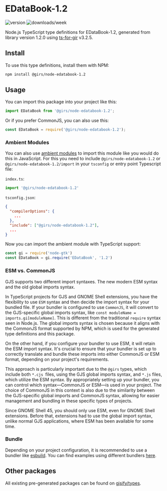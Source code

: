 
# EDataBook-1.2

![version](https://img.shields.io/npm/v/@girs/node-edatabook-1.2)
![downloads/week](https://img.shields.io/npm/dw/@girs/node-edatabook-1.2)


Node.js TypeScript type definitions for EDataBook-1.2, generated from library version 1.2.0 using [ts-for-gir](https://github.com/gjsify/ts-for-gir) v3.2.5.


## Install

To use this type definitions, install them with NPM:
```bash
npm install @girs/node-edatabook-1.2
```

## Usage

You can import this package into your project like this:
```ts
import EDataBook from '@girs/node-edatabook-1.2';
```

Or if you prefer CommonJS, you can also use this:
```ts
const EDataBook = require('@girs/node-edatabook-1.2');
```

### Ambient Modules

You can also use [ambient modules](https://github.com/gjsify/ts-for-gir/tree/main/packages/cli#ambient-modules) to import this module like you would do this in JavaScript.
For this you need to include `@girs/node-edatabook-1.2` or `@girs/node-edatabook-1.2/import` in your `tsconfig` or entry point Typescript file:

`index.ts`:
```ts
import '@girs/node-edatabook-1.2'
```

`tsconfig.json`:
```json
{
  "compilerOptions": {
    ...
  },
  "include": ["@girs/node-edatabook-1.2"],
  ...
}
```

Now you can import the ambient module with TypeScript support: 

```ts
const gi = require('node-gtk')
const EDataBook = gi.require('EDataBook', '1.2')
```



### ESM vs. CommonJS

GJS supports two different import syntaxes. The new modern ESM syntax and the old global imports syntax.

In TypeScript projects for GJS and GNOME Shell extensions, you have the flexibility to use `ESM` syntax and then decide the import syntax for your bundled file. If your bundler is configured to use `CommonJS`, it will convert to the GJS-specific global imports syntax, like `const moduleName = imports.gi[moduleName]`. This is different from the traditional `require` syntax seen in Node.js. The global imports syntax is chosen because it aligns with the CommonJS format supported by NPM, which is used for the generated type definitions and this package.

On the other hand, if you configure your bundler to use ESM, it will retain the ESM import syntax. It's crucial to ensure that your bundler is set up to correctly translate and bundle these imports into either CommonJS or ESM format, depending on your project's requirements.

This approach is particularly important due to the `@girs` types, which include both `*.cjs `files, using the GJS global imports syntax, and `*.js` files, which utilize the ESM syntax. By appropriately setting up your bundler, you can control which syntax—CommonJS or ESM—is used in your project. The choice of CommonJS in this context is also due to the similarity between the GJS-specific global imports and CommonJS syntax, allowing for easier management and bundling in these specific types of projects.

Since GNOME Shell 45, you should only use ESM, even for GNOME Shell extensions. Before that, extensions had to use the global import syntax, unlike normal GJS applications, where ESM has been available for some time.

### Bundle

Depending on your project configuration, it is recommended to use a bundler like [esbuild](https://esbuild.github.io/). You can find examples using different bundlers [here](https://github.com/gjsify/ts-for-gir/tree/main/examples).

## Other packages

All existing pre-generated packages can be found on [gjsify/types](https://github.com/gjsify/types).

